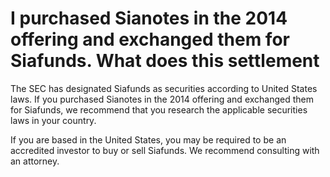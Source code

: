 # I purchased Sianotes in the 2014 offering and exchanged them for Siafunds. What does this settlement

The SEC has designated Siafunds as securities according to United States laws. If you purchased Sianotes in the 2014 offering and exchanged them for Siafunds, we recommend that you research the applicable securities laws in your country.

If you are based in the United States, you may be required to be an accredited investor to buy or sell Siafunds. We recommend consulting with an attorney.
